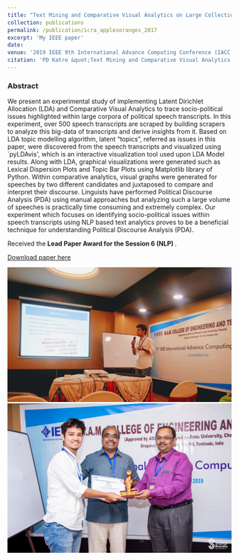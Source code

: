 ```yaml
---
title: "Text Mining and Comparative Visual Analytics on Large Collection of Speeches to Trace Socio-Political Issues"
collection: publications
permalink: /publication/icra_applesoranges_2017
excerpt: 'My IEEE paper'
date: 
venue: '2019 IEEE 9th International Advance Computing Conference (IACC 2019)'
citation: 'PD Katre &quot;Text Mining and Comparative Visual Analytics on Large Collection of Speeches to Trace Socio-Political Issues&quot; <i>2019 IEEE 9th International Advance Computing Conference (IACC 2019)</i>13th -14th December 2019, Tiruchirappalli, India'
---
```

<h3>Abstract</h3>
We present an experimental study of implementing Latent Dirichlet Allocation (LDA) and Comparative Visual Analytics to trace socio-political issues highlighted within large corpora of political speech transcripts. In this experiment, over 500 speech transcripts are scraped by building scrapers to analyze this big-data of transcripts and derive insights from it. Based on LDA topic modelling algorithm, latent “topics”, referred as issues in this paper, were discovered from the speech transcripts and visualized using `pyLDAvis', which is an interactive visualization tool used upon LDA Model results. Along with LDA, graphical visualizations were generated such as Lexical Dispersion Plots and Topic Bar Plots using Matplotlib library of Python. Within comparative analytics, visual graphs were generated for speeches by two different candidates and juxtaposed to compare and interpret their discourse. Linguists have performed Political Discourse Analysis (PDA) using manual approaches but analyzing such a large volume of speeches is practically time consuming and extremely complex. Our experiment which focuses on identifying socio-political issues within speech transcripts using NLP based text analytics proves to be a beneficial technique for understanding Political Discourse Analysis (PDA).
<br>

Received the <strong>Lead Paper Award for the Session 6 (NLP) </strong>.

[Download paper here](https://ieeexplore.ieee.org/abstract/document/8971605)

<img src = '/images/Talk.jpg'>
<img src = '/images/Certificate.jpg'>
